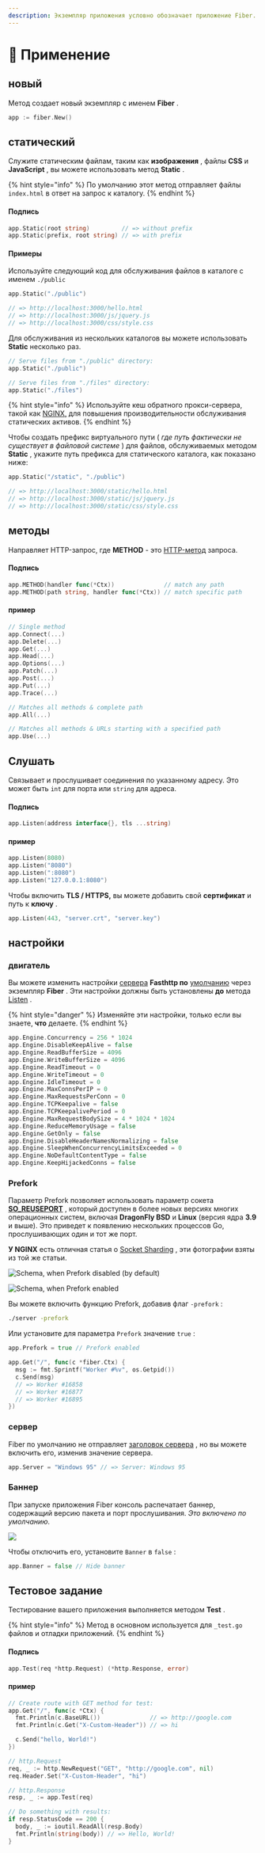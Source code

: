 ```yaml
---
description: Экземпляр приложения условно обозначает приложение Fiber.
---
```


# 🚀 Применение

## новый

Метод создает новый экземпляр с именем **Fiber** .

```go
app := fiber.New()
```

## статический

Служите статическим файлам, таким как **изображения** , файлы **CSS** и **JavaScript** , вы можете использовать метод **Static** .

{% hint style="info" %}
По умолчанию этот метод отправляет файлы `index.html` в ответ на запрос к каталогу.
{% endhint %}

#### Подпись

```go
app.Static(root string)         // => without prefix
app.Static(prefix, root string) // => with prefix
```

#### Примеры

Используйте следующий код для обслуживания файлов в каталоге с именем `./public`

```go
app.Static("./public")

// => http://localhost:3000/hello.html
// => http://localhost:3000/js/jquery.js
// => http://localhost:3000/css/style.css
```

Для обслуживания из нескольких каталогов вы можете использовать **Static** несколько раз.

```go
// Serve files from "./public" directory:
app.Static("./public")

// Serve files from "./files" directory:
app.Static("./files")
```

{% hint style="info" %}
Используйте кеш обратного прокси-сервера, такой как [NGINX,](https://www.nginx.com/resources/wiki/start/topics/examples/reverseproxycachingexample/) для повышения производительности обслуживания статических активов.
{% endhint %}

Чтобы создать префикс виртуального пути \( _где путь фактически не существует в файловой системе_ \) для файлов, обслуживаемых методом **Static** , укажите путь префикса для статического каталога, как показано ниже:

```go
app.Static("/static", "./public")

// => http://localhost:3000/static/hello.html
// => http://localhost:3000/static/js/jquery.js
// => http://localhost:3000/static/css/style.css
```

## методы

Направляет HTTP-запрос, где **METHOD** - это [HTTP-метод](https://developer.mozilla.org/en-US/docs/Web/HTTP/Methods) запроса.

#### Подпись

```go
app.METHOD(handler func(*Ctx))              // match any path
app.METHOD(path string, handler func(*Ctx)) // match specific path
```

#### пример

```go
// Single method
app.Connect(...)
app.Delete(...)
app.Get(...)
app.Head(...)
app.Options(...)
app.Patch(...)
app.Post(...)
app.Put(...)
app.Trace(...)

// Matches all methods & complete path
app.All(...)

// Matches all methods & URLs starting with a specified path
app.Use(...)
```

## Слушать

Связывает и прослушивает соединения по указанному адресу. Это может быть `int` для порта или `string` для адреса.

#### Подпись

```go
app.Listen(address interface{}, tls ...string)
```

#### пример

```go
app.Listen(8080)
app.Listen("8080")
app.Listen(":8080")
app.Listen("127.0.0.1:8080")
```

Чтобы включить **TLS / HTTPS,** вы можете добавить свой **сертификат** и путь к **ключу** .

```go
app.Listen(443, "server.crt", "server.key")
```

## настройки

### двигатель

Вы можете изменить настройки [сервера](https://github.com/valyala/fasthttp/blob/master/server.go#L150) **Fasthttp по** [умолчанию](https://github.com/valyala/fasthttp/blob/master/server.go#L150) через экземпляр **Fiber** . Эти настройки должны быть установлены **до** метода [Listen](application.md#listen) .

{% hint style="danger" %}
Изменяйте эти настройки, только если вы знаете, **что** делаете.
{% endhint %}

```go
app.Engine.Concurrency = 256 * 1024
app.Engine.DisableKeepAlive = false
app.Engine.ReadBufferSize = 4096
app.Engine.WriteBufferSize = 4096
app.Engine.ReadTimeout = 0
app.Engine.WriteTimeout = 0
app.Engine.IdleTimeout = 0
app.Engine.MaxConnsPerIP = 0
app.Engine.MaxRequestsPerConn = 0
app.Engine.TCPKeepalive = false
app.Engine.TCPKeepalivePeriod = 0
app.Engine.MaxRequestBodySize = 4 * 1024 * 1024
app.Engine.ReduceMemoryUsage = false
app.Engine.GetOnly = false
app.Engine.DisableHeaderNamesNormalizing = false
app.Engine.SleepWhenConcurrencyLimitsExceeded = 0
app.Engine.NoDefaultContentType = false
app.Engine.KeepHijackedConns = false
```

### Prefork

Параметр Prefork позволяет использовать параметр сокета [**SO\_REUSEPORT**](https://lwn.net/Articles/542629/) , который доступен в более новых версиях многих операционных систем, включая **DragonFly BSD** и **Linux** \(версия ядра **3.9** и выше\). Это приведет к появлению нескольких процессов Go, прослушивающих один и тот же порт.

**У NGINX** есть отличная статья о [Socket Sharding](https://www.nginx.com/blog/socket-sharding-nginx-release-1-9-1/) , эти фотографии взяты из той же статьи.

![Schema, when Prefork disabled \(by default\)](https://cdn.wp.nginx.com/wp-content/uploads/2015/05/Slack-for-iOS-Upload-1-e1432652484191.png)

![Schema, when Prefork enabled](https://cdn.wp.nginx.com/wp-content/uploads/2015/05/Slack-for-iOS-Upload-e1432652376641.png)

Вы можете включить функцию Prefork, добавив флаг `-prefork` :

```bash
./server -prefork
```

Или установите для параметра `Prefork` значение `true` :

```go
app.Prefork = true // Prefork enabled

app.Get("/", func(c *fiber.Ctx) {
  msg := fmt.Sprintf("Worker #%v", os.Getpid())
  c.Send(msg)
  // => Worker #16858
  // => Worker #16877
  // => Worker #16895
})
```

### сервер

Fiber по умолчанию не отправляет [заголовок сервера](https://developer.mozilla.org/en-US/docs/Web/HTTP/Headers/Server) , но вы можете включить его, изменив значение сервера.

```go
app.Server = "Windows 95" // => Server: Windows 95
```

### Баннер

При запуске приложения Fiber консоль распечатает баннер, содержащий версию пакета и порт прослушивания. _Это включено по умолчанию._

![](.gitbook/assets/screenshot-2020-02-08-at-13.18.27.png)

Чтобы отключить его, установите `Banner` в `false` :

```go
app.Banner = false // Hide banner
```

## Тестовое задание

Тестирование вашего приложения выполняется методом **Test** .

{% hint style="info" %}
Метод в основном используется для `_test.go` файлов и отладки приложений.
{% endhint %}

#### Подпись

```go
app.Test(req *http.Request) (*http.Response, error)
```

#### пример

```go
// Create route with GET method for test:
app.Get("/", func(c *Ctx) {
  fmt.Println(c.BaseURL())              // => http://google.com
  fmt.Println(c.Get("X-Custom-Header")) // => hi

  c.Send("hello, World!")
})

// http.Request
req, _ := http.NewRequest("GET", "http://google.com", nil)
req.Header.Set("X-Custom-Header", "hi")

// http.Response
resp, _ := app.Test(req)

// Do something with results:
if resp.StatusCode == 200 {
  body, _ := ioutil.ReadAll(resp.Body)
  fmt.Println(string(body)) // => Hello, World!
}
```

